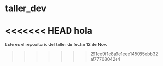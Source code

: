 # taller_dev

<<<<<<< HEAD
hola
=======
Este es el repositorio del taller de fecha 12 de Nov.
>>>>>>> 291ce9f1e8a9e1eee145085ebb32af77708042e4

